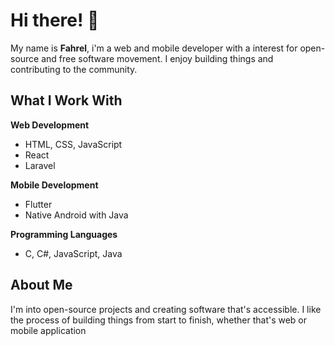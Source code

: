 # Hi there! 👋

My name is **Fahrel**, i'm a web and mobile developer with a interest for open-source and free software movement. I enjoy building things and contributing to the community.

## What I Work With

**Web Development**
- HTML, CSS, JavaScript
- React
- Laravel

**Mobile Development**
- Flutter
- Native Android with Java

**Programming Languages**
- C, C#, JavaScript, Java

## About Me

I'm into open-source projects and creating software that's accessible. I like the process of building things from start to finish, whether that's web or mobile application
